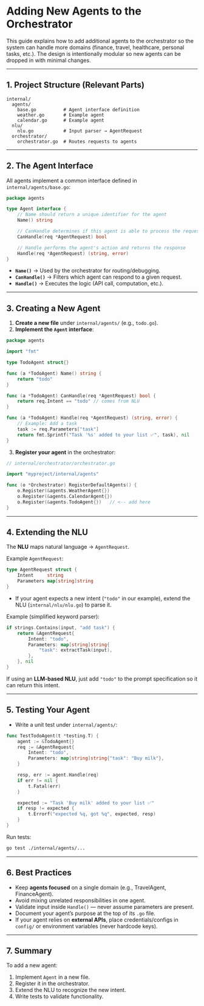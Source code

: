 # Adding New Agents to the Orchestrator

This guide explains how to add additional agents to the orchestrator so the system can handle more domains (finance, travel, healthcare, personal tasks, etc.). The design is intentionally modular so new agents can be dropped in with minimal changes.

---

## 1. Project Structure (Relevant Parts)

```
internal/
  agents/
    base.go          # Agent interface definition
    weather.go       # Example agent
    calendar.go      # Example agent
  nlu/
    nlu.go           # Input parser → AgentRequest
  orchestrator/
    orchestrator.go  # Routes requests to agents
```

---

## 2. The Agent Interface

All agents implement a common interface defined in `internal/agents/base.go`:

```go
package agents

type Agent interface {
    // Name should return a unique identifier for the agent
    Name() string

    // CanHandle determines if this agent is able to process the request
    CanHandle(req *AgentRequest) bool

    // Handle performs the agent's action and returns the response
    Handle(req *AgentRequest) (string, error)
}
```

* **`Name()`** → Used by the orchestrator for routing/debugging.
* **`CanHandle()`** → Filters which agent can respond to a given request.
* **`Handle()`** → Executes the logic (API call, computation, etc.).

---

## 3. Creating a New Agent

1. **Create a new file** under `internal/agents/` (e.g., `todo.go`).
2. **Implement the `Agent` interface**:

```go
package agents

import "fmt"

type TodoAgent struct{}

func (a *TodoAgent) Name() string {
    return "todo"
}

func (a *TodoAgent) CanHandle(req *AgentRequest) bool {
    return req.Intent == "todo" // comes from NLU
}

func (a *TodoAgent) Handle(req *AgentRequest) (string, error) {
    // Example: Add a task
    task := req.Parameters["task"]
    return fmt.Sprintf("Task '%s' added to your list ✅", task), nil
}
```

3. **Register your agent** in the orchestrator:

```go
// internal/orchestrator/orchestrator.go

import "myproject/internal/agents"

func (o *Orchestrator) RegisterDefaultAgents() {
    o.Register(&agents.WeatherAgent{})
    o.Register(&agents.CalendarAgent{})
    o.Register(&agents.TodoAgent{})   // <-- add here
}
```

---

## 4. Extending the NLU

The **NLU** maps natural language → `AgentRequest`.

Example `AgentRequest`:

```go
type AgentRequest struct {
    Intent     string
    Parameters map[string]string
}
```

* If your agent expects a new intent (`"todo"` in our example), extend the NLU (`internal/nlu/nlu.go`) to parse it.

Example (simplified keyword parser):

```go
if strings.Contains(input, "add task") {
    return &AgentRequest{
        Intent: "todo",
        Parameters: map[string]string{
            "task": extractTask(input),
        },
    }, nil
}
```

If using an **LLM-based NLU**, just add `"todo"` to the prompt specification so it can return this intent.

---

## 5. Testing Your Agent

* Write a unit test under `internal/agents/`:

```go
func TestTodoAgent(t *testing.T) {
    agent := &TodoAgent{}
    req := &AgentRequest{
        Intent: "todo",
        Parameters: map[string]string{"task": "Buy milk"},
    }

    resp, err := agent.Handle(req)
    if err != nil {
        t.Fatal(err)
    }

    expected := "Task 'Buy milk' added to your list ✅"
    if resp != expected {
        t.Errorf("expected %q, got %q", expected, resp)
    }
}
```

Run tests:

```sh
go test ./internal/agents/...
```

---

## 6. Best Practices

* Keep **agents focused** on a single domain (e.g., TravelAgent, FinanceAgent).
* Avoid mixing unrelated responsibilities in one agent.
* Validate input inside `Handle()` — never assume parameters are present.
* Document your agent’s purpose at the top of its `.go` file.
* If your agent relies on **external APIs**, place credentials/configs in `config/` or environment variables (never hardcode keys).

---

## 7. Summary

To add a new agent:

1. Implement `Agent` in a new file.
2. Register it in the orchestrator.
3. Extend the NLU to recognize the new intent.
4. Write tests to validate functionality.


